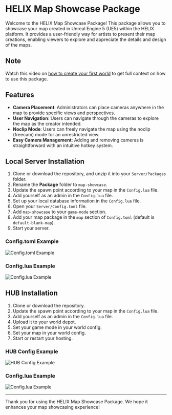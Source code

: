 # HELIX Map Showcase Package

Welcome to the HELIX Map Showcase Package! This package allows you to showcase your map created in Unreal Engine 5 (UE5) within the HELIX platform. It provides a user-friendly way for artists to present their map creations, enabling viewers to explore and appreciate the details and design of the maps.

## Note
Watch this video on [how to create your first world](https://www.youtube.com/watch?v=vAIp32Hcp5g) to get full context on how to use this package.

## Features

- **Camera Placement**: Administrators can place cameras anywhere in the map to provide specific views and perspectives.
- **User Navigation**: Users can navigate through the cameras to explore the map as the creator intended.
- **Noclip Mode**: Users can freely navigate the map using the noclip (freecam) mode for an unrestricted view.
- **Easy Camera Management**: Adding and removing cameras is straightforward with an intuitive hotkey system.

## Local Server Installation

1. Clone or download the repository, and unzip it into your `Server/Packages` folder.
2. Rename the **Package** folder to `map-showcase`.
3. Update the spawn point according to your map in the `Config.lua` file.
4. Add yourself as an admin in the `Config.lua` file.
5. Set up your local database information in the `Config.lua` file.
6. Open your `Server/Config.toml` file.
7. Add `map-showcase` to your `game-mode` section.
8. Add your map package in the `map` section of `Config.toml` (default is `default-blank-map`).
9. Start your server.

### Config.toml Example
![Config.toml Example](https://github.com/hypersonic-laboratories/map-showcase/assets/67294331/e7640afa-1e0e-4412-86a5-97c468db1db6)

### Config.lua Example
![Config.lua Example](https://github.com/hypersonic-laboratories/map-showcase/assets/67294331/7418095d-6dbb-46c2-bf5d-2a48ad1a9c05)

## HUB Installation

1. Clone or download the repository.
2. Update the spawn point according to your map in the `Config.lua` file.
3. Add yourself as an admin in the `Config.lua` file.
4. Upload it to your world depot.
5. Set your game mode in your world config.
6. Set your map in your world config.
7. Start or restart your hosting.

### HUB Config Example
![HUB Config Example](https://github.com/hypersonic-laboratories/map-showcase/assets/67294331/c4231a34-83ba-457b-9c63-46f8e010c813)

### Config.lua Example
![Config.lua Example](https://github.com/hypersonic-laboratories/map-showcase/assets/67294331/e1822d9b-105d-4ae7-8154-2ead913162a8)

---

Thank you for using the HELIX Map Showcase Package. We hope it enhances your map showcasing experience!
